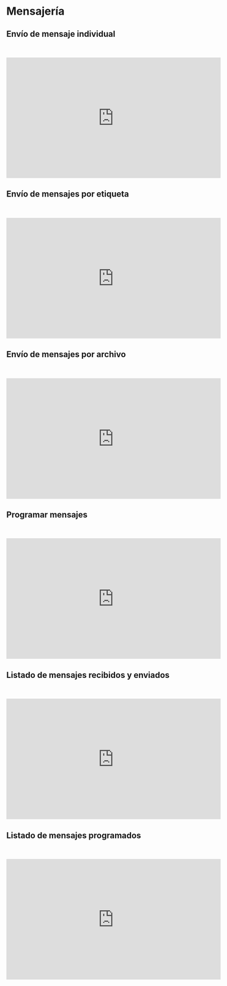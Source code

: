 # Mensajería

## Envío de mensaje individual

<iframe width="560" height="315" src="https://www.youtube.com/embed/7XJi3irV6cU" title="YouTube video player" frameborder="0" allow="accelerometer; autoplay; clipboard-write; encrypted-media; gyroscope; picture-in-picture" allowfullscreen></iframe>

## Envío de mensajes por etiqueta

<iframe width="560" height="315" src="https://www.youtube.com/embed/rkfRCPnK7w4" title="YouTube video player" frameborder="0" allow="accelerometer; autoplay; clipboard-write; encrypted-media; gyroscope; picture-in-picture" allowfullscreen></iframe>

## Envío de mensajes por archivo

<iframe width="560" height="315" src="https://www.youtube.com/embed/xUW4MD1QNXo" title="YouTube video player" frameborder="0" allow="accelerometer; autoplay; clipboard-write; encrypted-media; gyroscope; picture-in-picture" allowfullscreen></iframe>

## Programar mensajes

<iframe width="560" height="315" src="https://www.youtube.com/embed/2IDA5mjLHac" title="YouTube video player" frameborder="0" allow="accelerometer; autoplay; clipboard-write; encrypted-media; gyroscope; picture-in-picture" allowfullscreen></iframe>

## Listado de mensajes recibidos y enviados

<iframe width="560" height="315" src="https://www.youtube.com/embed/CROojUDXhQw" title="YouTube video player" frameborder="0" allow="accelerometer; autoplay; clipboard-write; encrypted-media; gyroscope; picture-in-picture" allowfullscreen></iframe>


## Listado de mensajes programados


<iframe width="560" height="315" src="https://www.youtube.com/embed/yN1DVi43NcI" title="YouTube video player" frameborder="0" allow="accelerometer; autoplay; clipboard-write; encrypted-media; gyroscope; picture-in-picture" allowfullscreen></iframe>

<style>
    iframe{
        margin-top: 2rem;
    }
</style>